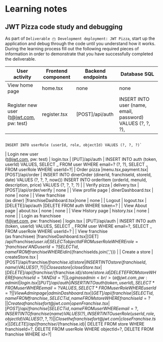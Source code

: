 # Learning notes

## JWT Pizza code study and debugging

As part of `Deliverable ⓵ Development deployment: JWT Pizza`, start up the application and debug through the code until you understand how it works. During the learning process fill out the following required pieces of information in order to demonstrate that you have successfully completed the deliverable.

| User activity                               | Frontend component | Backend endpoints | Database SQL                                               |
| ------------------------------------------- | ------------------ | ----------------- | ---------------------------------------------------------- |
| View home page                              | home.tsx           | none              | none                                                       |
| Register new user<br/>(t@jwt.com, pw: test) | register.tsx       | [POST]/api/auth   | INSERT INTO user (name, email, password) VALUES (?, ?, ?), |

                                                                                                 INSERT INTO userRole (userId, role, objectId) VALUES (?, ?, ?)`

| Login new user<br/>(t@jwt.com, pw: test) | login.tsx | [PUT]/api/auth | INSERT INTO auth (token, userId) VALUES, SELECT _ FROM user WHERE email=?
(?, ?), SELECT _ FROM userRole WHERE userId=?|
| Order pizza |menu.tsx,payment.tsx| [POST]/api/order | INSERT INTO dinerOrder (dinerId, franchiseId, storeId, date) VALUES (?, ?, ?, now()) INSERT INTO orderItem (orderId, menuId, description, price) VALUES (?, ?, ?, ?) |
| Verify pizza | delivery.tsx |[POST]/api/order/verify | none |
| View profile page | dinerDashboard.tsx | none | none |
| View franchise<br/>(as diner) |franchiseDashboard.tsx|none | none |
| Logout | logout.tsx |[DELETE]/api/auth |DELETE FROM auth WHERE token=? |
| View About page | about.tsx | none | none |
| View History page | history.tsx | none | none |
| Login as franchisee<br/>(f@jwt.com, pw: franchisee) | login.tsx | [PUT]/api/auth | INSERT INTO auth (token, userId) VALUES, SELECT _ FROM user WHERE email=?, SELECT _ FROM userRole WHERE userId=? |
| View franchise<br/>(as franchisee) |franchiseDashboard.tsx|[GET] /api/franchise/${user.id}|SELECT objectId FROM userRole WHERE role='franchisee' AND userId=?  SELECT id, name FROM franchise WHERE id in (${franchiseIds.join(',')}) |
| Create a store | createStore.tsx |[POST]/api/franchise/${franchise.id}/store|INSERT INTO store (franchiseId, name) VALUES (?, ?)|
| Close a store                                       |closeStore.tsx      |[DELETE]/api/franchise/${franchise.id}/store/${store.id}|DELETE FROM store WHERE franchiseId=? AND id=? |
| Login as admin<br/>(a@jwt.com, pw: admin)           |login.tsx           |   [PUT]/api/auth  |  INSERT INTO auth (token, userId), SELECT * FROM user WHERE email=?VALUES, SELECT * FROM userRole WHERE userId=?                                                                |
| View Admin page                                     |adminDashboard.tsx  |[GET]/api/franchise|SELECT id, name FROM franchise, SELECT id, name FROM store WHERE franchiseId=?                                                                 |
| Create a franchise for t@jwt.com                    |openFranchise.tsx   |[POST]/api/franchise| SELECT id, name FROM user WHERE email=?, INSERT INTO franchise (name) VALUES (?), INSERT INTO userRole (userId, role, objectId) VALUES (?, ?, ?)                                                                |
| Close the franchise for t@jwt.com                   |closeFranchise.tsx  |[DELETE]/api/franchise/${franchise.id}| DELETE FROM store WHERE franchiseId=?, DELETE FROM userRole WHERE objectId=?, DELETE FROM franchise WHERE id=?\|
